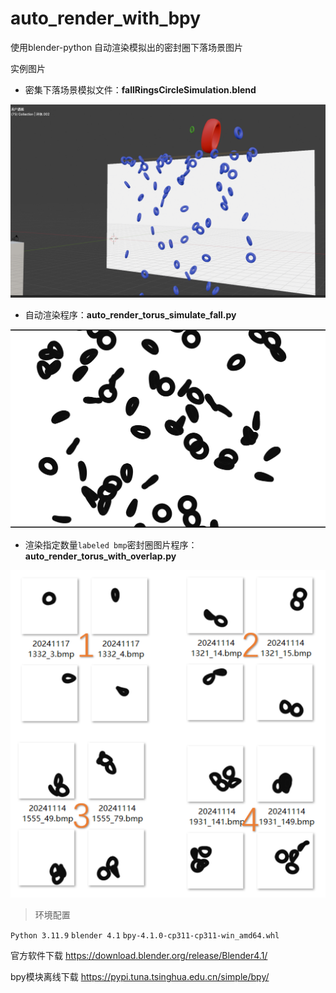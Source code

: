# auto_render_with_bpy

使用blender-python 自动渲染模拟出的密封圈下落场景图片

实例图片

- 密集下落场景模拟文件：**fallRingsCircleSimulation.blend**

<div align="center"><img src=https://raw.githubusercontent.com/conf-haolee/Images/master/PicGoImg/202411201637695.png width=600px /></div>

- 自动渲染程序：**auto_render_torus_simulate_fall.py**


<div align="center"><img src=https://raw.githubusercontent.com/conf-haolee/Images/master/PicGoImg/202411201713357.png width=600px /></div>

- 渲染指定数量`labeled bmp`密封圈图片程序：**auto_render_torus_with_overlap.py**

<div align="center"><img src=https://raw.githubusercontent.com/conf-haolee/Images/master/PicGoImg/202411201721298.png width=600px /></div>


> 环境配置

`Python 3.11.9`
`blender 4.1`
`bpy-4.1.0-cp311-cp311-win_amd64.whl`

官方软件下载
https://download.blender.org/release/Blender4.1/

bpy模块离线下载
https://pypi.tuna.tsinghua.edu.cn/simple/bpy/
